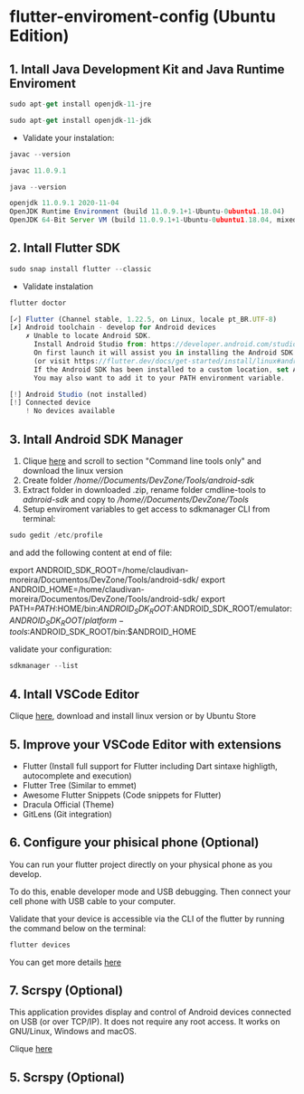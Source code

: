 # flutter-enviroment-config (Ubuntu Edition)

## 1. Intall Java Development Kit and Java Runtime Enviroment

```javascript
sudo apt-get install openjdk-11-jre
```

```javascript
sudo apt-get install openjdk-11-jdk
```

- Validate your instalation:

```javascript
javac --version

javac 11.0.9.1
```

```javascript
java --version

openjdk 11.0.9.1 2020-11-04
OpenJDK Runtime Environment (build 11.0.9.1+1-Ubuntu-0ubuntu1.18.04)
OpenJDK 64-Bit Server VM (build 11.0.9.1+1-Ubuntu-0ubuntu1.18.04, mixed mode, sharing)
```

## 2. Intall Flutter SDK

```javascript
sudo snap install flutter --classic
```
- Validate instalation

```javascript
flutter doctor

[✓] Flutter (Channel stable, 1.22.5, on Linux, locale pt_BR.UTF-8)
[✗] Android toolchain - develop for Android devices
    ✗ Unable to locate Android SDK.
      Install Android Studio from: https://developer.android.com/studio/index.html
      On first launch it will assist you in installing the Android SDK components.
      (or visit https://flutter.dev/docs/get-started/install/linux#android-setup for detailed instructions).
      If the Android SDK has been installed to a custom location, set ANDROID_SDK_ROOT to that location.
      You may also want to add it to your PATH environment variable.

[!] Android Studio (not installed)
[!] Connected device
    ! No devices available
```

## 3. Intall Android SDK Manager

1. Clique [here](https://developer.android.com/studio) and scroll to section "Command line tools only" and download the linux version
2. Create folder _/home/<your-usernmae>/Documents/DevZone/Tools/android-sdk_ 
3. Extract folder in downloaded .zip, rename folder cmdline-tools to _adnroid-sdk_ and copy to _/home/<your-usernmae>/Documents/DevZone/Tools_
4. Setup enviroment variables to get access to sdkmanager CLI from terminal: 
  
```javascript
sudo gedit /etc/profile
```

and add the following content at end of file:

export ANDROID_SDK_ROOT=/home/claudivan-moreira/Documentos/DevZone/Tools/android-sdk/
export ANDROID_HOME=/home/claudivan-moreira/Documentos/DevZone/Tools/android-sdk/
export PATH=$PATH:$HOME/bin:$ANDROID_SDK_ROOT:$ANDROID_SDK_ROOT/emulator:$ANDROID_SDK_ROOT/platform-tools:$ANDROID_SDK_ROOT/bin:$ANDROID_HOME

validate your configuration:

```javascript
sdkmanager --list
```

## 4. Intall VSCode Editor

Clique [here](https://code.visualstudio.com/download), download and install linux version or by Ubuntu Store

## 5. Improve your VSCode Editor with extensions

- Flutter (Install full support for Flutter including Dart sintaxe highligth, autocomplete and execution)
- Flutter Tree (Similar to emmet)
- Awesome Flutter Snippets (Code snippets for Flutter)
- Dracula Official (Theme)
- GitLens (Git integration)

## 6. Configure your phisical phone (Optional)

You can run your flutter project directly on your physical phone as you develop.

To do this, enable developer mode and USB debugging. Then connect your cell phone with USB cable to your computer.

Validate that your device is accessible via the CLI of the flutter by running the command below on the terminal:

```bash
flutter devices
```

You can get more details [here](https://developer.android.com/studio/debug/dev-options)

## 7. Scrspy (Optional)

This application provides display and control of Android devices connected on USB (or over TCP/IP). It does not 
require any root access. It works on GNU/Linux, Windows and macOS.

Clique [here](https://github.com/Genymobile/scrcpy)

## 5. Scrspy (Optional)
